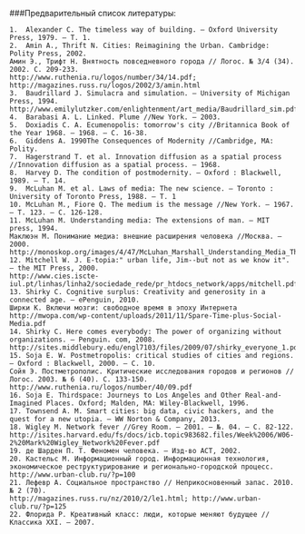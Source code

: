 

###Предварительный список литературы:
	
	1.	Alexander C. The timeless way of building. – Oxford University Press, 1979. – Т. 1.
	2.	Amin A., Thrift N. Cities: Reimagining the Urban. Cambridge: Polity Press, 2002.
	Амин Э., Трифт Н. Внятность повседневного города // Логос. № 3/4 (34). 2002. С. 209-233. 
	http://www.ruthenia.ru/logos/number/34/14.pdf; http://magazines.russ.ru/logos/2002/3/amin.html
	3.	Baudrillard J. Simulacra and simulation. – University of Michigan Press, 1994.
	http://www.emilylutzker.com/enlightenment/art_media/Baudrillard_sim.pdf
	4.	Barabasi A. L. Linked. Plume //New York. – 2003.
	5.	Doxiadis C. A. Ecumenopolis: tomorrow's city //Britannica Book of the Year 1968. – 1968. – С. 16-38.
	6.	Giddens A. 1990The Consequences of Modernity //Cambridge, MA: Polity.
	7.	Hagerstrand T. et al. Innovation diffusion as a spatial process //Innovation diffusion as a spatial process. – 1968.
	8.	Harvey D. The condition of postmodernity. – Oxford : Blackwell, 1989. – Т. 14.
	9.	McLuhan M. et al. Laws of media: The new science. – Toronto : University of Toronto Press, 1988. – Т. 1
	10.	McLuhan M., Fiore Q. The medium is the message //New York. – 1967. – Т. 123. – С. 126-128.
	11.	McLuhan M. Understanding media: The extensions of man. – MIT press, 1994.
	Маклюэн М. Понимание медиа: внешние расширения человека //Москва. – 2000.
	http://monoskop.org/images/4/47/McLuhan_Marshall_Understanding_Media_The_Extensions_of_Man.pdf
	12.	Mitchell W. J. E-topia:" urban life, Jim--but not as we know it". – the MIT Press, 2000.
	http://www.cies.iscte-iul.pt/linhas/linha2/sociedade_rede/pr_htdocs_network/apps/mitchell.pdf
	13.	Shirky C. Cognitive surplus: Creativity and generosity in a connected age. – ePenguin, 2010.
	Ширки К. Включи мозги: свободное время в эпоху Интернета
	http://mwopa.com/wp-content/uploads/2011/11/Spare-Time-plus-Social-Media.pdf
	14.	Shirky C. Here comes everybody: The power of organizing without organizations. – Penguin. com, 2008.
	http://sites.middlebury.edu/engl7103/files/2009/07/shirky_everyone_1.pdf
	15.	Soja E. W. Postmetropolis: critical studies of cities and regions. – Oxford : Blackwell, 2000. – С. 10.
	Сойя Э. Постметрополис. Критические исследования городов и регионов // Логос. 2003. № 6 (40). С. 133-150. 
	http://www.ruthenia.ru/logos/number/40/09.pdf
	16.	Soja E. Thirdspace: Journeys to Los Angeles and Other Real-and-Imagined Places. Oxford; Malden, MA: Wiley-Blackwell, 1996.
	17.	Townsend A. M. Smart cities: big data, civic hackers, and the quest for a new utopia. – WW Norton & Company, 2013.
	18.	Wigley M. Network fever //Grey Room. – 2001. – №. 04. – С. 82-122.
	http://isites.harvard.edu/fs/docs/icb.topic983682.files/Week%2006/W06-2%20Mark%20Wigley_Network%20Fever.pdf
	19.	де Шарден П. Т. Феномен человека. – Изд-во АСТ, 2002.
	20.	Кастельс М. Информационный город. Информационная технология, экономическое реструктурирование и регионально-городской процесс. 
	http://www.urban-club.ru/?p=100
	21.	Лефевр А. Социальное пространство // Неприкосновенный запас. 2010. № 2 (70). 
	http://magazines.russ.ru/nz/2010/2/le1.html; http://www.urban-club.ru/?p=125
	22.	Флорида Р. Креативный класс: люди, которые меняют будущее //Классика XXI. – 2007.

